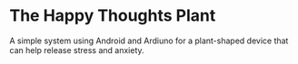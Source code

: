 # The Happy Thoughts Plant
A simple system using Android and Ardiuno for a plant-shaped device that can help release stress and anxiety.


